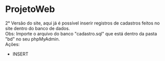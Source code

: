 # ProjetoWeb
2° Versão do site, aqui já é possível inserir registros de cadastros feitos no site dentro do banco de dados.
<br>
Obs: Importe o arquivo do banco "cadastro.sql" que está dentro da pasta "bd" no seu phpMyAdmin.
<br>
Ações:
- INSERT
